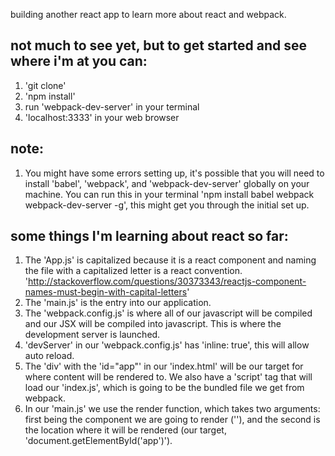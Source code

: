 building another react app to learn more about react and webpack.

## not much to see yet, but to get started and see where i'm at you can:
1.  'git clone'
2.  'npm install'
3.  run 'webpack-dev-server' in your terminal
4.  'localhost:3333' in your web browser

## note:
1.  You might have some errors setting up, it's possible that you will need to install 'babel', 'webpack', and 'webpack-dev-server' globally on your machine. You can run this in your terminal 'npm install babel webpack webpack-dev-server -g', this might get you through the initial set up.

## some things I'm learning about react so far:
1.  The 'App.js' is capitalized because it is a react component and naming the file with a capitalized letter is a react convention. 'http://stackoverflow.com/questions/30373343/reactjs-component-names-must-begin-with-capital-letters'
2.  The 'main.js' is the entry into our application.
3.  The 'webpack.config.js' is where all of our javascript will be compiled and our JSX will be compiled into javascript. This is where the development server is launched.
4.  'devServer' in our 'webpack.config.js' has 'inline: true', this will allow auto reload.
5.  The 'div' with the 'id="app"' in our 'index.html' will be our target for where content will be rendered to. We also have a 'script' tag that will load our 'index.js', which is going to be the bundled file we get from webpack.
6.  In our 'main.js' we use the render function, which takes two arguments: first being the component we are going to render ('<App />'), and the second is the location where it will be rendered (our target, 'document.getElementById('app')').
